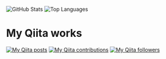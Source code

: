 ![GitHub Stats](https://github-readme-stats.vercel.app/api?username=ucan-lab&count_private=true&show_icons=true&theme=buefy)
![Top Languages](https://github-readme-stats.vercel.app/api/top-langs/?username=ucan-lab&layout=compact&theme=buefy)

# My Qiita works

[![My Qiita posts](https://qiita-badge.apiapi.app/s/ucan-lab/posts.svg)](http://qiita.com/ucan-lab) [![My Qiita contributions](https://qiita-badge.apiapi.app/s/ucan-lab/contributions.svg)](http://qiita.com/ucan-lab) [![My Qiita followers](https://qiita-badge.apiapi.app/s/ucan-lab/followers.svg)](http://qiita.com/ucan-lab)
                
